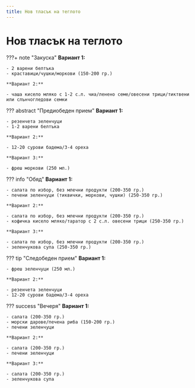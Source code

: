 ```yaml
---
title: Нов тласък на теглото
---
```


Нов тласък на теглото
===

???+ note "Закуска"
    **Вариант 1:**

    - 2 варени белтъка
    - краставици/чушки/моркови (150-200 гр.)

    **Вариант 2:**

    - чаша кисело мляко с 1-2 с.л. чиа/ленено семе/овесени трици/тиктвени или слънчогледови семки

??? abstract "Предиобеден прием"
    **Вариант 1:**

    - резенчета зеленчуци
    - 1-2 варени белтъка

    **Вариант 2:**

    - 12-20 сурови бадема/3-4 ореха

    **Вариант 3:**

    - фреш моркови (250 мл.)

??? info "Обяд"
    **Вариант 1:**

    - салата по избор, без млечни продукти (200-350 гр.)
    - печени зеленчуци (тиквички, моркови, чушки) (250-350 гр.)

    **Вариант 2:**

    - салата по избор, без млечни продукти (200-350 гр.)
    - кофичка кисело мляко/таратор с 2 с.л. овесени трици (250-350 гр.)

    **Вариант 3:**

    - салата по избор, без млечни продукти (200-350 гр.)
    - зеленчукова супа (250-350 гр.)

??? tip "Следобеден прием"
    **Вариант 1:**

    - фреш зеленчуци (250 мл.)

    **Вариант 2:**

    - резенчета зеленчуци
    - 12-20 сурови бадема/3-4 ореха

??? success "Вечеря"
    **Вариант 1:**

    - салата (200-350 гр.)
    - морски дарове/печена риба (150-200 гр.)
    - печени зеленчуци

    **Вариант 2:**

    - салата (200-350 гр.)
    - печени зеленчуци

    **Вариант 3:**

    - салата (200-350 гр.)
    - зеленчукова супа
